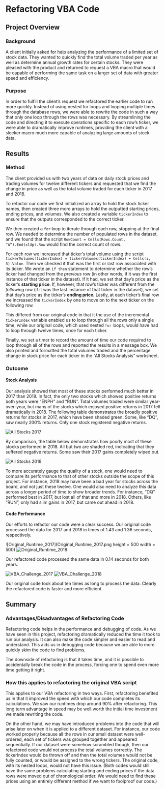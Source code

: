 # Refactoring VBA Code

## Project Overview
### Background
A client initially asked for help analyzing the performance of a limited set of stock data. They wanted to quickly find the total volume traded per year as well as determine annual growth rates for certain stocks. They were pleased with the product and returned to request a VBA macro that would be capable of performing the same task on a larger set of data with greater speed and efficiency.

### Purpose
In order to fulfill the client’s request we refactored the earlier code to run more quickly. Instead of using nested for loops and looping multiple times through the database rows, we were able to rewrite the code in such a way that only one loop through the rows was necessary. By streamlining the code and directing it to execute operations specific to each row’s ticker, we were able to dramatically improve runtimes, providing the client with a sleeker macro much more capable of analyzing large amounts of stock data.

## Results
### Method
The client provided us with two years of data on daily stock prices and trading volumes for twelve different tickers and requested that we find the change in price as well as the total volume traded for each ticker in 2017 and 2018. 

To refactor our code we first initialized an array to hold the stock ticker names, then created three more arrays to hold the outputted starting prices, ending prices, and volumes. We also created a variable `tickerIndex` to ensure that the outputs corresponded to the correct ticker.

We then created a `for` loop to iterate through each row, stopping at the final row. We needed to determine the number of populated rows in the dataset, and we found that the script `RowCount = Cells(Rows.Count, “A”).End(xlUp).Row` would find the correct count of rows.

For each row we increased that ticker’s total volume using the script `tickerVolumes(tickerIndex) = tickerVolumes(tickerIndex) + Cells(i, 8).Value`. Then we checked if that was the first or last row associated with its ticker. We wrote an `if then` statement to determine whether the row’s ticker had changed from the *previous* row (in other words, if it was the first instance of that ticker in the dataset). If it had, we set that day’s price as the ticker’s **starting price**. If, however, that row’s ticker was different from the *following* row (if it was the last instance of that ticker in the dataset), we set that day’s price as the ticker’s **ending price**. Lastly, at each ticker’s final row we increased the `tickerIndex` by one to move on to the next ticker on the following row.

This differed from our original code in that it the use of the incremental `tickerIndex` variable enabled us to loop through all the rows only a single time, while our original code, which used nested `for` loops, would have had to loop through twelve times, once for each ticker.
	
Finally, we set a timer to record the amount of time our code required to loop through all of the rows and reported the results in a message box. We also printed and formatted the total volumes traded and the percentage change in stock price for each ticker in the “All Stocks Analysis” worksheet.
	

		
### Outcome

#### Stock Analysis
Our analysis showed that most of these stocks performed much better in 2017 than 2018. In fact, the only two stocks which showed positive returns both years were “ENPH” and “RUN”. Total volumes traded were similar year-over-year, but many of the stocks which enjoyed positive returns in 2017 fell dramatically in 2018. The following table demonstrates the broadly positive returns for stocks in 2017, which have been shaded green. Some, like “DQ”, saw nearly 200% returns. Only one stock registered negative returns.

![All Stocks 2017](All_Stocks_2017.png)

By comparison, the table below demonstrates how poorly most of these stocks performed in 2018. All but two are shaded red, indicating that they suffered negative returns. Some saw their 2017 gains completely wiped out.

![All Stocks 2018](All_Stocks_2018.png)

To more accurately gauge the quality of a stock, one would need to compare its performance to that of other stocks outside the scope of this project. For instance, 2018 may have been a bad year for stocks across the board, and not just these twelve. One would also need to analyze this data across a longer period of time to show broader trends. For instance, “DQ” performed best in 2017, but lost all of that and more in 2018. Others, like “RUN”, only had slim gains in 2017, but came out ahead in 2018.


#### Code Performance
Our efforts to refactor our code were a clear success. Our original code processed the data for 2017 and 2018 in times of 1.43 and 1.36 seconds, respectively. 

![Original_Runtime_2017](Original_Runtime_2017.png height = 500 width = 500) ![Original_Runtime_2018](Original_Runtime_2018.png)

Our refactored code processed the same data in 0.14 seconds for both years.

![VBA_Challenge_2017](VBA_Challenge_2017.png) ![VBA_Challenge_2018](VBA_Challenge_2018.png)

Our original code took about ten times as long to process the data. Clearly the refactored code is faster and more efficient.

## Summary

### Advantages/Disadvantages of Refactoring Code
Refactoring code helps in the performance and debugging of code. As we have seen in this project, refactoring dramatically reduced the time it took to run our analysis. It can also make the code simpler and easier to read and understand. This aids us in debugging code because we are able to more quickly skim the code to find problems. 

The downside of refactoring is that it takes time, and it is possible to accidentally break the code in the process, forcing one to spend even more time getting it right.

### How this applies to refactoring the original VBA script
This applies to our VBA refactoring in two ways. First, refactoring benefited us in that it improved the speed with which our code completes its calculations. We saw our runtimes drop  around 90% after refactoring. This long term advantage in speed may be well worth the initial time investment we made rewriting the code.

On the other hand, we may have introduced problems into the code that will arise later on when it is applied to a different dataset. For instance, our code worked properly because all the rows in our small dataset were well-ordered, each set of tickers was grouped together and appeared sequentially. If our dataset were somehow scrambled though, then our refactored code would not process the total volumes correctly. The tickerIndex would be thrown off and then the total volumes would not be fully counted, or would be assigned to the wrong tickers. The original code, with its nested loops, would not have this issue. (Both codes would still have the same problems calculating starting and ending prices if the data rows were moved out of chronological order. We would need to find these prices using an entirely different method if we want to foolproof our code.)
